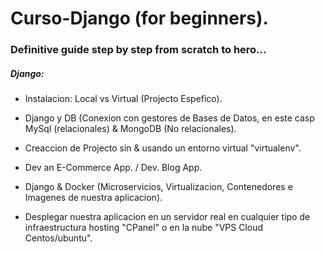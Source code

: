 # Curso-Django (for beginners).
### Definitive guide step by step from scratch to hero...

##### Django:

- Instalacion: Local vs Virtual (Projecto Espefico).

- Django y DB (Conexion con gestores de Bases de Datos, en este casp MySql (relacionales) & MongoDB (No relacionales).

- Creaccion de Projecto sin & usando un entorno virtual "virtualenv".

- Dev an E-Commerce App. / Dev. Blog App.

- Django & Docker (Microservicios, Virtualizacion, Contenedores e Imagenes de nuestra aplicacion).

- Desplegar nuestra aplicacion en un servidor real en cualquier tipo de infraestructura hosting "CPanel" o en la nube "VPS Cloud Centos/ubuntu".










